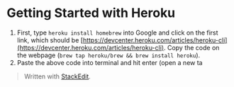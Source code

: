 
# Getting Started with Heroku

1. First, type ``heroku install homebrew`` into Google and click on the first link, which should be [https://devcenter.heroku.com/articles/heroku-cli](https://devcenter.heroku.com/articles/heroku-cli). Copy the code on the webpage (``
brew tap heroku/brew && brew install heroku
``).
2. Paste the above code into terminal and hit enter (open a new ta

> Written with [StackEdit](https://stackedit.io/).
<!--stackedit_data:
eyJoaXN0b3J5IjpbLTEwNjQ2MTMyMDMsNzMwOTk4MTE2XX0=
-->